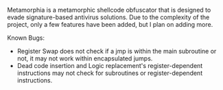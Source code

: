 Metamorphia is a metamorphic shellcode obfuscator that is designed to evade signature-based antivirus solutions. Due to the complexity of the project, only a few features have been added, but I plan on adding more.

Known Bugs: 
- Register Swap does not check if a jmp is within the main subroutine or not, it may not work within encapsulated jumps.
- Dead code insertion and Logic replacement's register-dependent instructions may not check for subroutines or register-dependent instructions.
